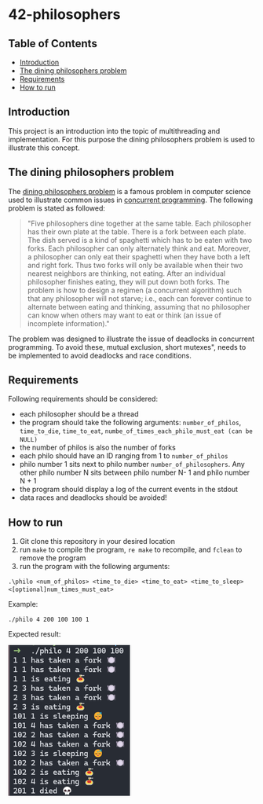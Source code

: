 # 42-philosophers

## Table of Contents
- [Introduction](#introduction)
- [The dining philosophers problem](#the-dining-philosophers-problem)
- [Requirements](#requirements)
- [How to run](#how-to-run)

## Introduction
This project is an introduction into the topic of multithreading and implementation. For this purpose the dining philosophers problem is used to illustrate this concept.

## The dining philosophers problem
The [dining philosophers problem](https://en.wikipedia.org/wiki/Dining_philosophers_problem) is a famous problem in computer science used to illustrate common issues in [concurrent programming](https://en.wikipedia.org/wiki/Concurrency_(computer_science)). The following problem is stated as followed:
> "Five philosophers dine together at the same table. Each philosopher has their own plate at the table. There is a fork between each plate. The dish served is a kind of spaghetti which has to be eaten with two forks. Each philosopher can only alternately think and eat. Moreover, a philosopher can only eat their spaghetti when they have both a left and right fork. Thus two forks will only be available when their two nearest neighbors are thinking, not eating. After an individual philosopher finishes eating, they will put down both forks. The problem is how to design a regimen (a concurrent algorithm) such that any philosopher will not starve; i.e., each can forever continue to alternate between eating and thinking, assuming that no philosopher can know when others may want to eat or think (an issue of incomplete information)."

The problem was designed to illustrate the issue of deadlocks in concurrent programming. To avoid these, mutual exclusion, short mutexes", needs to be implemented to avoid deadlocks and race conditions. 

## Requirements

Following requirements should be considered:
- each philosopher should be a thread
- the program should take the following arguments: `number_of_philos`, `time_to_die`, `time_to_eat`, `numbe_of_times_each_philo_must_eat (can be NULL)`
- the number of philos is also the number of forks
- each philo should have an ID ranging from 1 to `number_of_philos`
- philo number 1 sits next to philo number `number_of_philosophers`. Any other philo number N sits between philo number N- 1 and philo number N + 1
- the program should display a log of the current events in the stdout
- data races and deadlocks should be avoided!

## How to run

1. Git clone this repository in your desired location
2. run `make` to compile the program, `re make` to recompile, and `fclean` to remove the program
3. run the program with the following arguments:
```
.\philo <num_of_philos> <time_to_die> <time_to_eat> <time_to_sleep> <[optional]num_times_must_eat>
```

Example:
```
./philo 4 200 100 100 1
```

Expected result:

![Result in stdout](philo_example.png)

